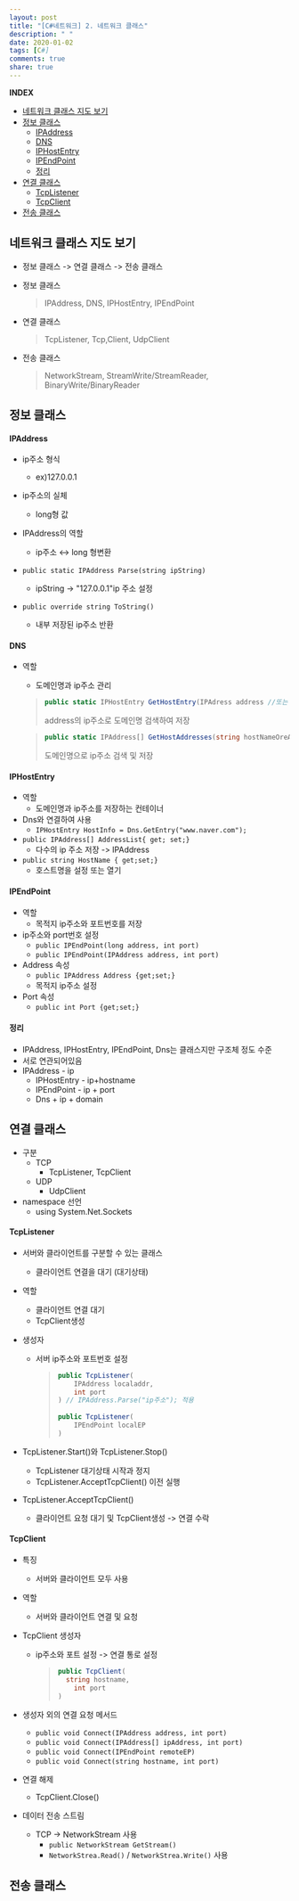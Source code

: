 ```yaml
---
layout: post
title: "[C#네트워크] 2. 네트워크 클래스"
description: " "
date: 2020-01-02
tags: [C#]
comments: true
share: true
---
```


**INDEX**
- [네트워크 클래스 지도 보기](#네트워크-클래스-지도-보기)
- [정보 클래스](#정보-클래스)
    - [IPAddress](#ipaddress)
    - [DNS](#dns)
    - [IPHostEntry](#iphostentry)
    - [IPEndPoint](#ipendpoint)
    - [정리](#정리)
- [연결 클래스](#연결-클래스)
    - [TcpListener](#tcplistener)
    - [TcpClient](#tcpclient)
- [전송 클래스](#전송-클래스)


## 네트워크 클래스 지도 보기

* 정보 클래스 -> 연결 클래스 -> 전송 클래스

* 정보 클래스

  > IPAddress, DNS, IPHostEntry, IPEndPoint

* 연결 클래스
  
  > TcpListener, Tcp,Client, UdpClient

* 전송 클래스
  
  > NetworkStream, StreamWrite/StreamReader, BinaryWrite/BinaryReader



## 정보 클래스

#### IPAddress

* ip주소 형식
  * ex)127.0.0.1
* ip주소의 실체
  * long형 값
* IPAddress의 역할
  * ip주소 ↔ long 형변환

* `public static IPAddress Parse(string ipString)`
  * ipString -> "127.0.0.1"ip 주소 설정
* `public override string ToString()`
  * 내부 저장된 ip주소 반환



#### DNS

* 역할

  * 도메인명과 ip주소 관리

  > ```C#
  > public static IPHostEntry GetHostEntry(IPAdress address //또는 string hostNameOrAddress)
  > ```
  >
  > address의 ip주소로 도메인명 검색하여 저장

  > ```C#
  > public static IPAddress[] GetHostAddresses(string hostNameOreAddress)
  > ```
  >
  > 도메인명으로 ip주소 검색 및 저장



#### IPHostEntry

- 역할
  - 도메인명과 ip주소를 저장하는 컨테이너
- Dns와 연결하여 사용
  - `IPHostEntry HostInfo = Dns.GetEntry("www.naver.com");`
- `public IPAddress[] AddressList{ get; set;}`
  - 다수의 ip 주소 저장 -> IPAddress
- `public string HostName { get;set;}`
  - 호스트명을 설정 또는 열기



#### IPEndPoint

- 역할
  - 목적지 ip주소와 포트번호를 저장
- ip주소와 port번호 설정
  - `public IPEndPoint(long address, int port)`
  - `public IPEndPoint(IPAddress address, int port)`
- Address 속성
  - `public IPAddress Address {get;set;}`
  - 목적지 ip주소 설정
- Port 속성
  - `public int Port {get;set;}`



#### 정리

- IPAddress, IPHostEntry, IPEndPoint, Dns는 클래스지만 구조체 정도 수준
- 서로 연관되어있음
- IPAddress - ip
  - IPHostEntry - ip+hostname
  - IPEndPoint - ip + port
  - Dns + ip + domain



## 연결 클래스

- 구분
  - TCP
    - TcpListener, TcpClient
  - UDP
    - UdpClient
- namespace 선언
  - using System.Net.Sockets



#### TcpListener

- 서버와 클라이언트를 구분할 수 있는 클래스

  - 클라이언트 연결을 대기 (대기상태)

- 역할

  - 클라이언트 연결 대기
  - TcpClient생성

- 생성자

  - 서버 ip주소와 포트번호 설정

    > ```c#
    > public TcpListener(
    >     IPAddress localaddr,
    >     int port
    > )	// IPAddress.Parse("ip주소"); 적용
    >     
    > public TcpListener(
    >     IPEndPoint localEP
    > )
    > ```

- TcpListener.Start()와 TcpListener.Stop()

  - TcpListener 대기상태 시작과 정지
  - TcpListener.AcceptTcpClient() 이전 실행

- TcpListener.AcceptTcpClient()

  - 클라이언트 요청 대기 및 TcpClient생성 -> 연결 수락

#### TcpClient

- 특징

  - 서버와 클라이언트 모두 사용

- 역할

  - 서버와 클라이언트 연결 및 요청

- TcpClient 생성자

  - ip주소와 포트 설정 -> 연결 통로 설정

    > ```c#
    > public TcpClient(
    > 	string hostname,
    >     int port
    > )
    > ```

- 생성자 외의 연결 요청 메서드

  - `public void Connect(IPAddress address, int port)`
  - `public void Connect(IPAddress[] ipAddress, int port)`
  - `public void Connect(IPEndPoint remoteEP)`
  - `public void Connect(string hostname, int port)`

- 연결 해제
  -  TcpClient.Close()
- 데이터 전송 스트림
  - TCP -> NetworkStream 사용
    - `public NetworkStream GetStream()`
    - `NetworkStrea.Read()` / `NetworkStrea.Write()` 사용



## 전송 클래스



